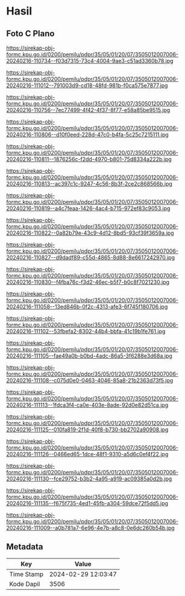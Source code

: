# Hasil

## Foto C Plano

https://sirekap-obj-formc.kpu.go.id/0200/pemilu/pdpr/35/05/01/20/07/3505012007006-20240216-110734--f03d7315-73c4-4004-9ae3-c51ad3360b78.jpg

https://sirekap-obj-formc.kpu.go.id/0200/pemilu/pdpr/35/05/01/20/07/3505012007006-20240216-111012--791003d9-cd18-48fd-981b-f0ca575e7877.jpg

https://sirekap-obj-formc.kpu.go.id/0200/pemilu/pdpr/35/05/01/20/07/3505012007006-20240216-110756--7ec77499-4f42-4f37-8f77-e58a85be9515.jpg

https://sirekap-obj-formc.kpu.go.id/0200/pemilu/pdpr/35/05/01/20/07/3505012007006-20240216-110806--d10f0eed-228d-47c0-b4fa-5c25c7215111.jpg

https://sirekap-obj-formc.kpu.go.id/0200/pemilu/pdpr/35/05/01/20/07/3505012007006-20240216-110811--1876256c-f2dd-4970-b801-75d8334a222b.jpg

https://sirekap-obj-formc.kpu.go.id/0200/pemilu/pdpr/35/05/01/20/07/3505012007006-20240216-110813--ac397c1c-9247-4c56-8b3f-2ce2c868566b.jpg

https://sirekap-obj-formc.kpu.go.id/0200/pemilu/pdpr/35/05/01/20/07/3505012007006-20240216-110819--a4c7feaa-1426-4ac4-b715-972ef83c9053.jpg

https://sirekap-obj-formc.kpu.go.id/0200/pemilu/pdpr/35/05/01/20/07/3505012007006-20240216-110822--0a82b79e-43c9-4d12-8bd5-93cf39f3659a.jpg

https://sirekap-obj-formc.kpu.go.id/0200/pemilu/pdpr/35/05/01/20/07/3505012007006-20240216-110827--d9dadf89-c55d-4865-8d88-8e6617242970.jpg

https://sirekap-obj-formc.kpu.go.id/0200/pemilu/pdpr/35/05/01/20/07/3505012007006-20240216-110830--f4fba76c-f3d2-46ec-b5f7-b0c8f7021230.jpg

https://sirekap-obj-formc.kpu.go.id/0200/pemilu/pdpr/35/05/01/20/07/3505012007006-20240216-111058--13ed846b-0f2c-4313-afe3-6f745f180706.jpg

https://sirekap-obj-formc.kpu.go.id/0200/pemilu/pdpr/35/05/01/20/07/3505012007006-20240216-111102--53fbefa2-8302-44b4-bbfa-41c19b1fe761.jpg

https://sirekap-obj-formc.kpu.go.id/0200/pemilu/pdpr/35/05/01/20/07/3505012007006-20240216-111105--fae49a0b-b0bd-4adc-86a5-3f6288e3d68a.jpg

https://sirekap-obj-formc.kpu.go.id/0200/pemilu/pdpr/35/05/01/20/07/3505012007006-20240216-111108--c075d0e0-0463-4046-85a8-21b2363d73f5.jpg

https://sirekap-obj-formc.kpu.go.id/0200/pemilu/pdpr/35/05/01/20/07/3505012007006-20240216-111113--1fdca3f4-ca0e-403e-8ade-92d0e82d51ca.jpg

https://sirekap-obj-formc.kpu.go.id/0200/pemilu/pdpr/35/05/01/20/07/3505012007006-20240216-111125--010fa819-2f1d-40f8-b730-bb2702a90908.jpg

https://sirekap-obj-formc.kpu.go.id/0200/pemilu/pdpr/35/05/01/20/07/3505012007006-20240216-111126--0466ed65-1dce-48f1-9310-a5d6c0ef4f22.jpg

https://sirekap-obj-formc.kpu.go.id/0200/pemilu/pdpr/35/05/01/20/07/3505012007006-20240216-111130--fce29752-b3b2-4a95-a919-ac09385a0d2b.jpg

https://sirekap-obj-formc.kpu.go.id/0200/pemilu/pdpr/35/05/01/20/07/3505012007006-20240216-111135--f675f735-4ed1-45fb-a304-59dce72f5dd5.jpg

https://sirekap-obj-formc.kpu.go.id/0200/pemilu/pdpr/35/05/01/20/07/3505012007006-20240216-111009--a0b781a7-6e96-4e7b-a8c8-0e6dc260b54b.jpg


## Metadata

| Key        | Value               |
| ---------- | ------------------- |
| Time Stamp | 2024-02-29 12:03:47 |
| Kode Dapil | 3506                |



